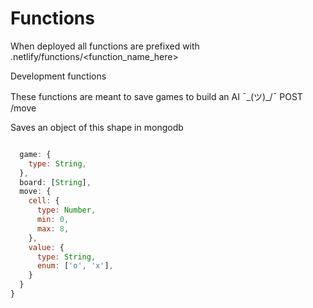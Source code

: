 # Functions

When deployed all functions are prefixed with .netlify/functions/<function_name_here>

Development functions

These functions are meant to save games to build an AI ¯\_(ツ)_/¯
POST /move

Saves an object of this shape in mongodb
```javascript

  game: {
    type: String,
  },
  board: [String],
  move: {
    cell: {
      type: Number,
      min: 0,
      max: 8,
    },
    value: {
      type: String,
      enum: ['o', 'x'],
    }
  }
}
```